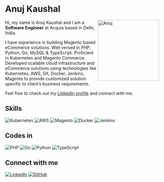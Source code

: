 # Anuj Kaushal

<img align="right" alt="Anuj" src="https://avatars.githubusercontent.com/u/32764738?v=4" width="200" height="200" /> 

Hi, my name is Anuj Kaushal and I am a **Software Engineer** at Acquia based in Delhi, India.

I have experience in building Magento based eCommerce solutions. Well versed in PHP, Python, Go, MySQL & TypeScript. Proficient in Kubernetes and Magento Commerce. Developed scalable cloud infrastructure and eCommerce solutions using technologies like Kubernetes, AWS, Git, Docker, Jenkins, Magento to provide customized solution specific to client’s business requirements.

Feel free to check out my [LinkedIn profile](https://www.linkedin.com/in/anujkaushal/) and connect with me.

## Skills

![Kubernetes](https://img.shields.io/badge/-Magento-EE672F?style=flat-square&logo=magento&logoColor=white)
![AWS](https://img.shields.io/badge/-AWS-232F3E?style=flat-square&logo=amazon-aws&logoColor=white)
![Magento](https://img.shields.io/badge/-Magento-EE672F?style=flat-square&logo=magento&logoColor=white)
![Docker](https://img.shields.io/badge/-Docker-2496ED?style=flat-square&logo=docker&logoColor=white)
![Jenkins](https://img.shields.io/badge/-Jenkins-D24939?style)

## Codes in

![PHP](https://img.shields.io/badge/-PHP-777BB4?style=flat-sq)
![Go](https://img.shields.io/badge/Go-brightgreen)
![Python](https://img.shields.io/badge/-Python-3776AB?style=flat-square&logo=python&logoColor=white)
![TypeScript](https://img.shields.io/badge/-TypeScript-F7DF1E?style=flat-square&logo=javascript&logoColor=black)

## Connect with me

[![LinkedIn](https://img.shields.io/badge/-LinkedIn-0A66C2?style=flat-square&logo=linkedin&logoColor=white)](https://www.linkedin.com/in/anujkaushal/)
[![GitHub](https://img.shields.io/badge/-GitHub-181717?style=flat-square&logo=github&logoColor=white)](https://github.com/anujkaushal)
